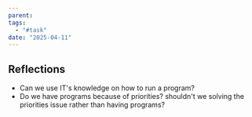 ```yaml
---
parent: 
tags:
  - "#task"
date: "2025-04-11"
---
```

## Reflections
* Can we use IT's knowledge on how to run a program?
* Do we have programs because of priorities? shouldn't we solving the priorities issue rather than having programs?